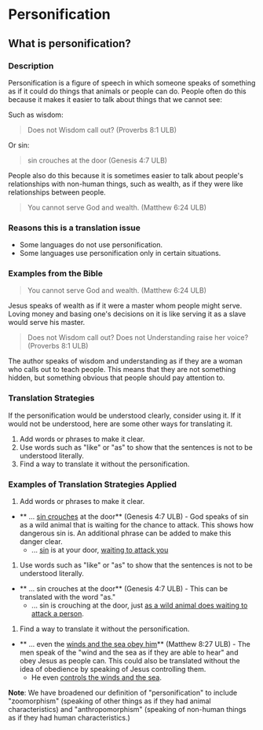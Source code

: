 # Personification #

## What is personification? ##



### Description

Personification is a figure of speech in which someone speaks of something as if it could do things that animals or people can do. People often do this because it makes it easier to talk about things that we cannot see:

Such as wisdom:
>Does not Wisdom call out?  (Proverbs 8:1 ULB)

Or sin:
>sin crouches at the door  (Genesis 4:7 ULB)

People also do this because it is sometimes easier to talk about people's relationships with non-human things, such as wealth, as if they were like relationships between people.

>You cannot serve God and wealth.  (Matthew 6:24 ULB)


### Reasons this is a translation issue

* Some languages do not use personification.
* Some languages use personification only in certain situations.

### Examples from the Bible

>You cannot serve God and wealth.  (Matthew 6:24 ULB)

Jesus speaks of wealth as if it were a master whom people might serve. Loving money and basing one's decisions on it is like serving it as a slave would serve his master.

>Does not Wisdom call out? Does not Understanding raise her voice?  (Proverbs 8:1 ULB)

The author speaks of wisdom and understanding as if they are a woman who calls out to teach people. This means that they are not something hidden, but something obvious that people should pay attention to.

### Translation Strategies

If the personification would be understood clearly, consider using it. If it would not be understood, here are some other ways for translating it.

1. Add words or phrases to make it clear.
1. Use words such as "like" or "as" to show that the sentences is not to be understood literally.
1. Find a way to translate it without the personification.

### Examples of Translation Strategies Applied

1. Add words or phrases to make it clear.

  * ** ... <u>sin crouches</u> at the door** (Genesis 4:7 ULB) - God speaks of sin as a wild animal that is waiting for the chance to attack.  This shows how dangerous sin is. An additional phrase can be added to make this danger clear.
      * ... <u>sin</u> is at your door, <u>waiting to attack you</u>

1. Use words such as "like" or "as" to show that the sentences is not to be understood literally.

  * ** ... sin crouches at the door** (Genesis 4:7 ULB) - This can be translated with the word "as."
      * ... sin is crouching at the door, just <u>as a wild animal does waiting to attack a person</u>.

1. Find a way to translate it without the personification.

  * ** ... even the <u>winds and the sea obey him</u>**  (Matthew 8:27 ULB) - The men speak of the "wind and the sea as if they are able to hear" and obey Jesus as people can. This could also be translated without the idea of obedience by speaking of Jesus controlling them.
      * He even <u>controls the winds and the sea</u>.


**Note**: We have broadened our definition of "personification" to include "zoomorphism" (speaking of other things as if they had animal characteristics) and "anthropomorphism" (speaking of non-human things as if they had human characteristics.)

